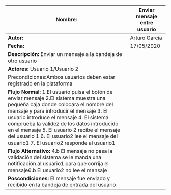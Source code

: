 | **Nombre:** | Enviar mensaje entre usuario |
| --- | --- |
| **Autor:** | Arturo García |
| **Fecha:** | 17/05/2020 |
| **Descripción:** Enviar un mensaje a la bandeja de otro usuario |
| **Actores:** Usuario 1/Usuario 2 |
| Precondiciones:Ambos usuarios deben estar registrado en la plataforma |
| **Flujo Normal:** 1.El usuario pulsa el botón de enviar mensaje 2.El sistema muestra una pequeña caja donde colocara el nombre del mensaje y para introducir el mensaje 3. El usuario introduce el mensaje 4. El sistema comprueba la validez de los datos introducido en el mensaje 5. El usuario 2 recibe el mensaje del usuario 1 6. El usuario2 lee el mensaje del usuario1 7. El usuario2 responde al usuario1 |
| **Flujo Alternativo:** 4.b El mensaje no pasa la validación del sistema se le manda una notificación al usuario1 para que corrija el mensaje6.b El usuario2 no lee el mensaje |
| **Poscondiciones:** El mensaje fue enviado y recibido en la bandeja de entrada del usuario |

